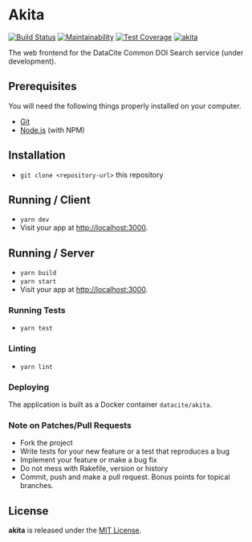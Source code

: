 # Akita

[![Build Status](https://travis-ci.com/datacite/akita.svg?branch=master)](https://travis-ci.com/datacite/akita)
[![Maintainability](https://api.codeclimate.com/v1/badges/b34c0096505296b18f19/maintainability)](https://codeclimate.com/github/datacite/akita/maintainability)
[![Test Coverage](https://api.codeclimate.com/v1/badges/b34c0096505296b18f19/test_coverage)](https://codeclimate.com/github/datacite/akita/test_coverage)
[![akita](https://img.shields.io/endpoint?url=https://dashboard.cypress.io/badge/detailed/yur1cf/master&style=flat&logo=cypress)](https://dashboard.cypress.io/projects/yur1cf/runs)

The web frontend for the DataCite Common DOI Search service (under development).


## Prerequisites

You will need the following things properly installed on your computer.

* [Git](https://git-scm.com/)
* [Node.js](https://nodejs.org/) (with NPM)

## Installation

* `git clone <repository-url>` this repository

## Running / Client

* `yarn dev`
* Visit your app at [http://localhost:3000](http://localhost:3000).

## Running / Server

* `yarn build`
* `yarn start`
* Visit your app at [http://localhost:3000](http://localhost:3000).

### Running Tests

* `yarn test`

### Linting

* `yarn lint`

### Deploying

The application is built as a Docker container `datacite/akita`.

### Note on Patches/Pull Requests

* Fork the project
* Write tests for your new feature or a test that reproduces a bug
* Implement your feature or make a bug fix
* Do not mess with Rakefile, version or history
* Commit, push and make a pull request. Bonus points for topical branches.

## License
**akita** is released under the [MIT License](https://github.com/datacite/akita/blob/master/LICENSE).
